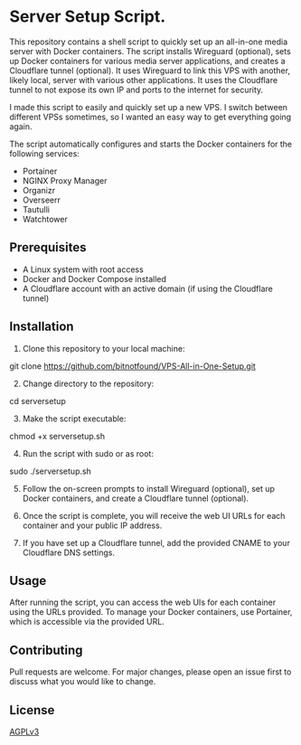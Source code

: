# Server Setup Script.

This repository contains a shell script to quickly set up an all-in-one media server with Docker containers. The script installs Wireguard (optional), sets up Docker containers for various media server applications, and creates a Cloudflare tunnel (optional). It uses Wireguard to link this VPS with another, likely local, server with various other applications. It uses the Cloudflare tunnel to not expose its own IP and ports to the internet for security.

I made this script to easily and quickly set up a new VPS. I switch between different VPSs sometimes, so I wanted an easy way to get everything going again.

The script automatically configures and starts the Docker containers for the following services:

- Portainer
- NGINX Proxy Manager
- Organizr
- Overseerr
- Tautulli
- Watchtower

## Prerequisites

- A Linux system with root access
- Docker and Docker Compose installed
- A Cloudflare account with an active domain (if using the Cloudflare tunnel)

## Installation

1. Clone this repository to your local machine:

git clone https://github.com/bitnotfound/VPS-All-in-One-Setup.git


2. Change directory to the repository:

cd serversetup

3. Make the script executable:

chmod +x serversetup.sh

4. Run the script with sudo or as root:

sudo ./serversetup.sh

5. Follow the on-screen prompts to install Wireguard (optional), set up Docker containers, and create a Cloudflare tunnel (optional).

6. Once the script is complete, you will receive the web UI URLs for each container and your public IP address.

7. If you have set up a Cloudflare tunnel, add the provided CNAME to your Cloudflare DNS settings.

## Usage

After running the script, you can access the web UIs for each container using the URLs provided. To manage your Docker containers, use Portainer, which is accessible via the provided URL.

## Contributing

Pull requests are welcome. For major changes, please open an issue first to discuss what you would like to change.

## License

[AGPLv3](https://choosealicense.com/licenses/agpl-3.0/)